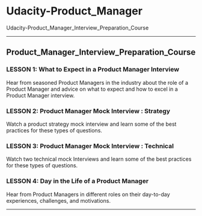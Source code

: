 # Udacity-Product_Manager
Udacity-Product_Manager_Interview_Preparation_Course


-------

## Product_Manager_Interview_Preparation_Course


### LESSON 1: What to Expect in a Product Manager Interview
Hear from seasoned Product Managers in the industry about the role of a Product Manager and advice on what to expect and how to excel in a Product Manager interview.

### LESSON 2: Product Manager Mock Interview : Strategy
Watch a product strategy mock interview and learn some of the best practices for these types of questions.

### LESSON 3: Product Manager Mock Interview : Technical
Watch two technical mock Interviews and learn some of the best practices for these types of questions.

### LESSON 4: Day in the Life of a Product Manager
Hear from Product Managers in different roles on their day-to-day experiences, challenges, and motivations.



-------




